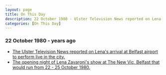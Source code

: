 ```yaml
---
layout: page
title: On This Day
description: 22 October 1980 - Ulster Television News reported on Lena's arrival at Belfast airport to perform live in the city. Also on this day was the opening night of Lena Zavaroni's show at The New Vic, Belfast that would run from 22 - 25 October 1980.
categories: [On This Day]
---
```


### 22 October 1980 - <span id="age1"></span> years ago
* [The Ulster Television News reported on Lena's arrival at Belfast airport to perform live in the city.](/theatre/the%20lena%20zavaroni%20show/1980/10/22/the-lena-zavaroni-show.html#ulster-television-news-utv)
* [The opening night of Lena Zavaroni's show at The New Vic, Belfast that would run from 22 - 25 October 1980.](/theatre/the%20lena%20zavaroni%20show/1980/10/22/the-lena-zavaroni-show.html)

<!-- Script for calculating number of years ago -->
<script>
var dob = '19801022';
var year = Number(dob.substr(0, 4));
var month = Number(dob.substr(4, 2)) - 1;
var day = Number(dob.substr(6, 2));
var today = new Date();
var age1 = today.getFullYear() - year;
if (today.getMonth() < month || (today.getMonth() == month && today.getDate() < day)) {
age1--;
}
document.getElementById("age1").innerHTML=age1;
</script>


